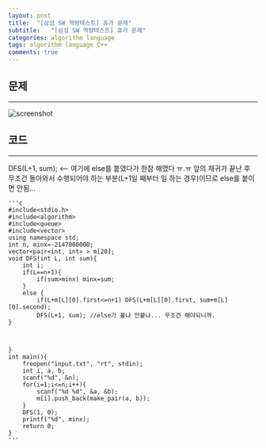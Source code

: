 ```yaml
---
layout: post
title:  "[삼성 SW 역량테스트] 휴가 문제"
subtitle:   "[삼성 SW 역량테스트] 휴가 문제"
categories: algorithm language 
tags: algorithm language C++
comments: true
---
```



## 문제 
---
![screenshot](https://leesohyang.github.io/assets/img/post_img/vacation.PNG)

## 코드
---
DFS(L+1, sum); <-- 여기에 else를 붙였다가 한참 해맸다 ㅠ.ㅠ
앞의 재귀가 끝난 후 무조건 돌아와서 수행되어야 하는 부분(L+1일 째부터 일 하는 경우)이므로 else를 붙이면 안됨... 


    '''c
	#include<stdio.h>
	#include<algorithm>
	#include<queue>
	#include<vector>
	using namespace std;
	int n, minx=-2147000000;
	vector<pair<int, int> > m[20];
	void DFS(int L, int sum){
		int i;
		if(L==n+1){
			if(sum>minx) minx=sum;
		}
		else {	
			if(L+m[L][0].first<=n+1) DFS(L+m[L][0].first, sum+m[L][0].second);
			DFS(L+1, sum); //else가 붙냐 안붙냐... 무조건 해야되니까.  
	}
		
		
	
	}
	int main(){
		freopen("input.txt", "rt", stdin);
		int i, a, b;
		scanf("%d", &n);
		for(i=1;i<=n;i++){
			scanf("%d %d", &a, &b);
			m[i].push_back(make_pair(a, b));
		}
		DFS(1, 0);
		printf("%d", minx);
		return 0;
	}
    '''

